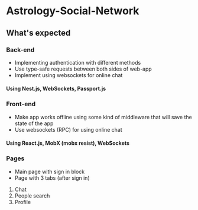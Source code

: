 # Astrology-Social-Network

## What's expected

### Back-end
- Implementing authentication with different methods
- Use type-safe requests between both sides of web-app
- Implement using websockets for online chat
#### Using Nest.js, WebSockets, Passport.js


### Front-end
- Make app works offline using some kind of middleware that will save the state of the app
- Use websockets (RPC) for using online chat
#### Using React.js, MobX (mobx resist), WebSockets

### Pages
- Main page with sign in block
- Page with 3 tabs (after sign in)
1. Chat
2. People search
3. Profile
